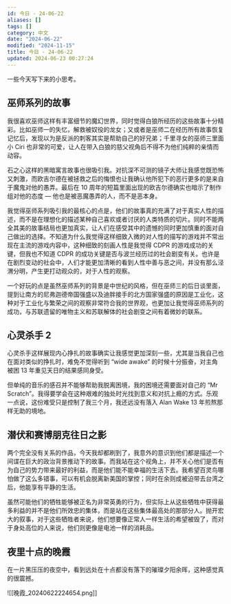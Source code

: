 ```yaml
---
id: 今日 - 24-06-22
aliases: []
tags: []
category: 中文
date: "2024-06-22"
modified: "2024-11-15"
title: 今日 - 24-06-22
updated: 2024-06-23 00:27:24
---
```

一些今天写下来的小思考。

## 巫师系列的故事

我很喜欢巫师这样有丰富细节的魔幻世界，同时觉得白狼所经历的这些故事十分精彩。比如巫师一的失忆，解救被奴役的龙女；又或者是巫师二在经历所有故事恢复记忆后，发现以为是反派的刺客其实是帮助自己的好兄弟；千里寻女的巫师三里面小 Ciri 也非常的可爱，让人在带入白狼的慈父视角后不得不为他们纯粹的亲情而动容。

石之心这样的黑暗寓言故事也很吸引我。对抗深不可测的镜子大师让我感觉既恐怖又刺激，而欧吉尔德在被拯救之后的悔恨也让我确认他所犯下的恶行更多的是来自于魔鬼对他的愚弄。最后在 10 周年的短篇里面出现的欧吉尔德确实也暗示了制作组对他的态度 — 他也是被恶魔愚弄的人，而不是恶本身。

我觉得巫师系列吸引我的最核心的点是，他们的故事真的充满了对于真实人性的描述，而不是在理想化的描述某种自己喜欢或者讨厌的人类特质的切片。同时不能两全其美的故事结局也更加真实，让人们在感受其中的遗憾的同时更加慎重的面对自己做出的选择。不知道为什么我觉得这样细致入微的对人性的描写的游戏并不常出现在主流的游戏内容中，这种细致的刻画人性是我觉得 CDPR 的游戏成功的关键，但我也不知道 CDPR 的成功关键是否与波兰经历过的社会剧变有关。也许是在剧烈变动的社会中，人们才能更加清晰的看到人性中善与恶之间，并没有那么泾渭分明，产生更打动观众的，对于人性的观察。

一个好玩的点是虽然巫师系列的背景是中世纪的风格，但在巫师三的后日谈里面，提到让南方的尼弗迦德帝国强盛以及迪胖接手的北方国家强盛的原因是工业化，这种对于工业化与繁荣之间的观察非常符合我的世界观，也更加让我觉得巫师系列的成功，与苏联遗留的唯物主义和苏联解体的社会剧变之间有着微妙的联系。

## 心灵杀手 2

心灵杀手这样展现内心挣扎的故事确实让我感觉更加深刻一些，尤其是当我自己也在面对类似的挣扎时，难免不觉得听到 “wide awake” 的时候十分振奋，对主角被困 13 年重见天日的结果感同身受。

但单纯的音乐的感召并不能够帮助我脱离困境，我的困境还需要面对自己的 “Mr Scratch”。我得要学会在这种艰难的独处时光找到意义和对抗上瘾的方式。乐观一点说，这份难受只是控制了我三个月，我还远没有落入 Alan Wake 13 年煎熬那样无助的境地。

## 潜伏和赛博朋克往日之影

两个完全没有关系的作品，今天我却都刷到了，我意外的意识到他们都是描述一个间谍在巨大的政治背景推动下的故事。而我站在这个视角上，并不关心他们是否有为自己的势力带来最好的利益，而是他们能不能幸福的生活下去。我希望百灵鸟哪怕做了这么多错事，可以有机会脱离新美国的掌控；同时在余则成被迫带去台湾之后，他能享有平静的生活。

虽然可能他们的牺牲能够被正名为非常英勇的行为，但实际上从这些牺牲中获得最多利益的并不是他们所效忠的集体，而是站在这些集体最高处的那部分人。抛开宏大的叙事，对于这些牺牲者来说，他们想要像正常人一样生活的希望被毁了，而对于身处高位的人来说，他们则更像是电池一样的消耗品。

## 夜里十点的晚霞

在一片黑压压的夜空中，看到远处在十点都没有落下的璀璨夕阳余晖，这种感觉真的很震撼。

![[晚霞_20240622224654.png]]
